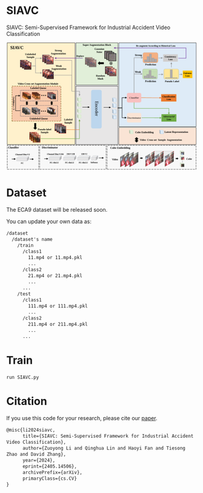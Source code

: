 # SIAVC
SIAVC: Semi-Supervised Framework for Industrial Accident Video Classification

<p align="center">
  <img src="Overview.png" width="550px"/>
</p>

# Dataset
The ECA9 dataset will be released soon.

You can update your own data as:
```
/dataset 
  /dataset's name 
    /train
      /class1
        11.mp4 or 11.mp4.pkl
        ...
      /class2
        21.mp4 or 21.mp4.pkl
        ...
      ...
    /test
      /class1
        111.mp4 or 111.mp4.pkl
        ...
      /class2
        211.mp4 or 211.mp4.pkl
        ...
      ...

```    

# Train
```
run SIAVC.py
```

# Citation
If you use this code for your research, please cite our [paper](https://arxiv.org/abs/2405.14506).
```
@misc{li2024siavc,
      title={SIAVC: Semi-Supervised Framework for Industrial Accident Video Classification}, 
      author={Zuoyong Li and Qinghua Lin and Haoyi Fan and Tiesong Zhao and David Zhang},
      year={2024},
      eprint={2405.14506},
      archivePrefix={arXiv},
      primaryClass={cs.CV}
}
```

